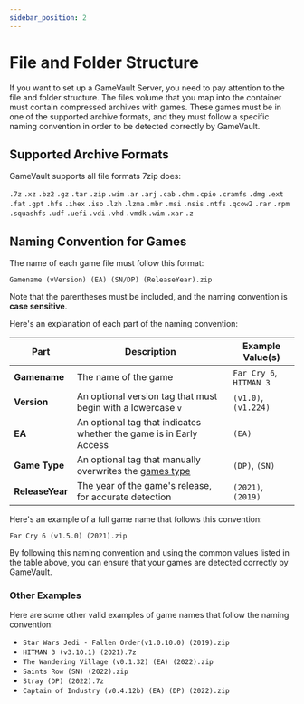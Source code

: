 ```yaml
---
sidebar_position: 2
---
```


# File and Folder Structure

If you want to set up a GameVault Server, you need to pay attention to the file and folder structure. The files volume that you map into the container must contain compressed archives with games. These games must be in one of the supported archive formats, and they must follow a specific naming convention in order to be detected correctly by GameVault.

## Supported Archive Formats

GameVault supports all file formats 7zip does:

`.7z` `.xz` `.bz2` `.gz` `.tar` `.zip` `.wim` `.ar` `.arj` `.cab` `.chm` `.cpio` `.cramfs` `.dmg` `.ext` `.fat` `.gpt` `.hfs` `.ihex` `.iso` `.lzh` `.lzma` `.mbr` `.msi` `.nsis` `.ntfs` `.qcow2` `.rar` `.rpm` `.squashfs` `.udf` `.uefi` `.vdi` `.vhd` `.vmdk` `.wim` `.xar` `.z`

## Naming Convention for Games

The name of each game file must follow this format:

`Gamename (vVersion) (EA) (SN/DP) (ReleaseYear).zip`

Note that the parentheses must be included, and the naming convention is **case sensitive**.

Here's an explanation of each part of the naming convention:

| Part            | Description                                                              | Example Value(s)        |
| --------------- | ------------------------------------------------------------------------ | ----------------------- |
| **Gamename**    | The name of the game                                                     | `Far Cry 6`, `HITMAN 3` |
| **Version**     | An optional version tag that must begin with a lowercase `v`             | `(v1.0)`, `(v1.224)`    |
| **EA**          | An optional tag that indicates whether the game is in Early Access       | `(EA)`                  |
| **Game Type**   | An optional tag that manually overwrites the [games type](game-types.md) | `(DP)`, `(SN)`          |
| **ReleaseYear** | The year of the game's release, for accurate detection                   | `(2021)`, `(2019)`      |

Here's an example of a full game name that follows this convention:

`Far Cry 6 (v1.5.0) (2021).zip`

By following this naming convention and using the common values listed in the table above, you can ensure that your games are detected correctly by GameVault.

### Other Examples

Here are some other valid examples of game names that follow the naming convention:

- `Star Wars Jedi - Fallen Order(v1.0.10.0) (2019).zip`
- `HITMAN 3 (v3.10.1) (2021).7z`
- `The Wandering Village (v0.1.32) (EA) (2022).zip`
- `Saints Row (SN) (2022).zip`
- `Stray (DP) (2022).7z`
- `Captain of Industry (v0.4.12b) (EA) (DP) (2022).zip`
